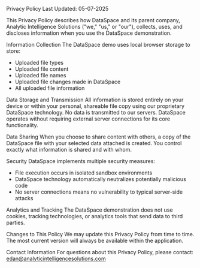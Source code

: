 Privacy Policy
Last Updated: 05-07-2025

This Privacy Policy describes how DataSpace and its parent company, Analytic Intelligence Solutions ("we," "us," or "our"), collects, uses, and discloses information when you use the DataSpace demonstration.

Information Collection
The DataSpace demo uses local browser storage to store:

- Uploaded file types
- Uploaded file content
- Uploaded file names
- Uploaded file changes made in DataSpace
- All uploaded file information

Data Storage and Transmission
All information is stored entirely on your device or within your personal, shareable file copy using our proprietary DataSpace technology. No data is transmitted to our servers. DataSpace operates without requiring external server connections for its core functionality.

Data Sharing
When you choose to share content with others, a copy of the DataSpace file with your selected data attached is created. You control exactly what information is shared and with whom.

Security
DataSpace implements multiple security measures:

- File execution occurs in isolated sandbox environments
- DataSpace technology automatically neutralizes potentially malicious code
- No server connections means no vulnerability to typical server-side attacks

Analytics and Tracking
The DataSpace demonstration does not use cookies, tracking technologies, or analytics tools that send data to third parties.

Changes to This Policy
We may update this Privacy Policy from time to time. The most current version will always be available within the application.

Contact Information
For questions about this Privacy Policy, please contact: edan@analyticintelligencesolutions.com